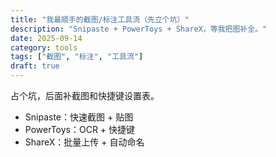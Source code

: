 ```yaml
---
title: "我最顺手的截图/标注工具流（先立个坑）"
description: "Snipaste + PowerToys + ShareX，等我把图补全。"
date: 2025-09-14
category: tools
tags: ["截图", "标注", "工具流"]
draft: true
---
```


占个坑，后面补截图和快捷键设置表。

- Snipaste：快速截图 + 贴图
- PowerToys：OCR + 快捷键
- ShareX：批量上传 + 自动命名

